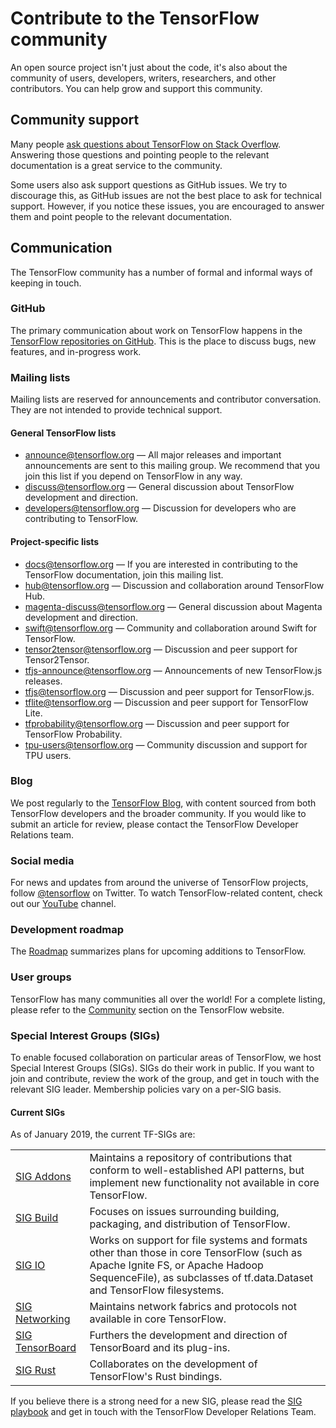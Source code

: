 # Contribute to the TensorFlow community

An open source project isn't just about the code, it's also about the community of users, developers, writers, researchers, and other contributors. You can help grow and support this community.

## Community support

Many people [ask questions about TensorFlow on Stack Overflow](https://stackoverflow.com/questions/tagged/tensorflow). Answering those questions and pointing people to the relevant documentation is a great service to the community.

Some users also ask support questions as GitHub issues. We try to discourage this, as GitHub issues are not the best place to ask for technical support. However, if you notice these issues, you are encouraged to answer them and point people to the relevant documentation.

## Communication

The TensorFlow community has a number of formal and informal ways of keeping in touch.

### GitHub

The primary communication about work on TensorFlow happens in the [TensorFlow repositories on GitHub](https://github.com/tensorflow). This is the place to discuss bugs, new features, and in-progress work.

<!--
### Forums
-->

### Mailing lists

Mailing lists are reserved for announcements and contributor conversation. They are not intended to provide technical support.

#### General TensorFlow lists

*   [announce@tensorflow.org](mailto:announce@tensorflow.org) — All major releases and important announcements are sent to this mailing group. We recommend that you join this list if you depend on TensorFlow in any way.
*   [discuss@tensorflow.org](mailto:discuss@tensorflow.org) — General discussion about TensorFlow development and direction.
*   [developers@tensorflow.org](mailto:developers@tensorflow.org) — Discussion for developers who are contributing to TensorFlow.


#### Project-specific lists

*   [docs@tensorflow.org](mailto:docs@tensorflow.org) — If you are interested in contributing to the TensorFlow documentation, join this mailing list.
*   [hub@tensorflow.org](mailto:hub@tensorflow.org) — Discussion and collaboration around TensorFlow Hub.
*   [magenta-discuss@tensorflow.org](mailto:magenta-discuss@tensorflow.org) — General discussion about Magenta development and direction.
*   [swift@tensorflow.org](mailto:swift@tensorflow.org) — Community and collaboration around Swift for TensorFlow.
*   [tensor2tensor@tensorflow.org](mailto:tensor2tensor@tensorflow.org) — Discussion and peer support for Tensor2Tensor.
*   [tfjs-announce@tensorflow.org](mailto:tfjs-announce@tensorflow.org) — Announcements of new TensorFlow.js releases.
*   [tfjs@tensorflow.org](mailto:tfjs@tensorflow.org) — Discussion and peer support for TensorFlow.js.
*   [tflite@tensorflow.org](mailto:tflite@tensorflow.org) — Discussion and peer support for TensorFlow Lite.
*   [tfprobability@tensorflow.org](mailto:tfprobability@tensorflow.org) — Discussion and peer support for TensorFlow Probability.
*   [tpu-users@tensorflow.org](mailto:tpu-users@tensorflow.org) — Community discussion and support for TPU users.


### Blog

We post regularly to the [TensorFlow Blog](http://blog.tensorflow.org/), with content sourced from both TensorFlow developers and the broader community. If you would like to submit an article for review, please contact the TensorFlow Developer Relations team.

### Social media

For news and updates from around the universe of TensorFlow projects, follow [@tensorflow](https://twitter.com/tensorflow) on Twitter. To watch TensorFlow-related content, check out our [YouTube](http://youtube.com/tensorflow/) channel.

### Development roadmap

The [Roadmap](https://www.tensorflow.org/community/roadmap) summarizes plans for upcoming additions to TensorFlow.

### User groups

TensorFlow has many communities all over the world! For a complete listing, please refer to the [Community](https://www.tensorflow.org/community/groups) section on the TensorFlow website.

### Special Interest Groups (SIGs)

To enable focused collaboration on particular areas of TensorFlow, we host Special Interest Groups (SIGs). SIGs do their work in public. If you want to join and contribute, review the work of the group, and get in touch with the relevant SIG leader. Membership policies vary on a per-SIG basis.


#### Current SIGs

As of January 2019, the current TF-SIGs are:

<table>
  <tr>
   <td><a href="https://groups.google.com/a/tensorflow.org/d/forum/addons">SIG Addons</a>
   </td>
   <td>Maintains a repository of contributions that conform to well-established API patterns, but implement new functionality not available in core TensorFlow.
   </td>
  </tr>
  <tr>
   <td><a href="https://groups.google.com/a/tensorflow.org/d/forum/build">SIG Build</a>
   </td>
   <td>Focuses on issues surrounding building, packaging, and distribution of TensorFlow.
   </td>
  </tr>
  <tr>
   <td><a href="https://groups.google.com/a/tensorflow.org/d/forum/io">SIG IO</a>
   </td>
   <td>Works on support for file systems and formats other than those in core TensorFlow (such as Apache Ignite FS, or Apache Hadoop SequenceFile), as subclasses of tf.data.Dataset and TensorFlow filesystems.
   </td>
  </tr>
  <tr>
   <td><a href="https://groups.google.com/a/tensorflow.org/d/forum/networking">SIG Networking</a>
   </td>
   <td>Maintains network fabrics and protocols not available in core TensorFlow.
   </td>
  </tr>
  <tr>
   <td><a href="https://groups.google.com/a/tensorflow.org/d/forum/sig-tensorboard">SIG TensorBoard</a>
   </td>
   <td>Furthers the development and direction of TensorBoard and its plug-ins.
   </td>
  </tr>
  <tr>
   <td><a href="https://groups.google.com/a/tensorflow.org/forum/#!forum/rust">SIG Rust</a>
   </td>
   <td>Collaborates on the development of TensorFlow's Rust bindings.
   </td>
  </tr>
</table>

If you believe there is a strong need for a new SIG,
please read the [SIG playbook]() and get in touch with
the TensorFlow Developer Relations Team.
